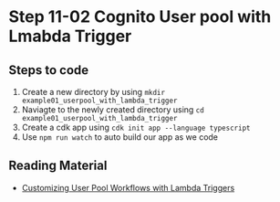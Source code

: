 # Step 11-02 Cognito User pool with Lmabda Trigger

## Steps to code

1. Create a new directory by using `mkdir example01_userpool_with_lambda_trigger`
2. Naviagte to the newly created directory using `cd example01_userpool_with_lambda_trigger`
3. Create a cdk app using `cdk init app --language typescript`
4. Use `npm run watch` to auto build our app as we code

## Reading Material

- [Customizing User Pool Workflows with Lambda Triggers](https://docs.amazonaws.cn/en_us/cognito/latest/developerguide/cognito-user-identity-pools-working-with-aws-lambda-triggers.html)
